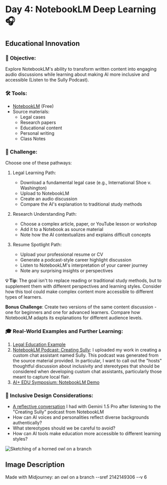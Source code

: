# Day 4: NotebookLM Deep Learning 🎧
## **Educational Innovation**

### 🎯 Objective: 
Explore NotebookLM's ability to transform written content into engaging audio discussions while learning about making AI more inclusive and accessible (Listen to the Sully Podcast).

### 🛠️ Tools:
- [NotebookLM](https://notebooklm.google.com) (Free)
- Source materials:
  - Legal cases
  - Research papers
  - Educational content
  - Personal writing
  - Class Notes

### 📝 Challenge:
Choose one of these pathways:

1. Legal Learning Path:
   - Download a fundamental legal case (e.g., International Shoe v. Washington)
   - Upload to NotebookLM
   - Create an audio discussion
   - Compare the AI's explanation to traditional study methods
   
2. Research Understanding Path:
   - Choose a complex article, paper, or YouTube lesson or workshop
   - Add it to a Notebook as source material
   - Note how the AI contextualizes and explains difficult concepts

3. Resume Spotlight Path:
   - Upload your professional resume or CV
   - Generate a podcast-style career highlight discussion
   - Listen to NotebookLM's interpretation of your career journey
   - Note any surprising insights or perspectives

**💡 Tip**: The goal isn't to replace reading or traditional study methods, but to supplement them with different perspectives and learning styles. Consider how this tool could make complex content more accessible to different types of learners.

**Bonus Challenge**: Create two versions of the same content discussion - one for beginners and one for advanced learners. Compare how NotebookLM adapts its explanations for different audience levels.

### 🎓 Real-World Examples and Further Learning:
1. [Legal Education Example](https://youtu.be/eKdzkG-pf2Y?si=kT_XtqwjNwv3iykc&t=267)
2. [NotebookLM Podcast: Creating Sully](https://notebooklm.google.com/notebook/774dc337-cd3d-41a8-b2a3-847d72656dc2/audio): I uploaded my work in creating a custom chat assistant named Sully. This podcast was generated from the source material provided. In particular, I want to call out the "hosts" thoughtful discussion about inclusivity and stereotypes that should be considered when developing custom chat assistants, particularly those meant to capture local flair.
3. [AI+ EDU Symposium: NotebookLM Demo](https://www.youtube.com/watch?v=Evsj5RJyzFU)

### 🤝 Inclusive Design Considerations:
- [A reflective conversation](https://docs.google.com/document/d/1doltLDeoH3Ol3fYyVwQ1XYD89W0g68YUiup2_4uQQ08/edit?usp=sharing) I had with Gemini 1.5 Pro after listening to the "Creating Sully" podcast from NotebookLM
- How can AI voices and personalities reflect diverse backgrounds authentically?
- What stereotypes should we be careful to avoid?
- How can AI tools make education more accessible to different learning styles?

![Sketching of a horned owl on a branch](https://res.cloudinary.com/dt5ug8amw/image/upload/v1738850251/Practical%20AI%20Literacy%20Challenges/Owl_on_a_branch.jpg)
## Image Description
Made with Midjourney: an owl on a branch --sref 2142149306 --v 6